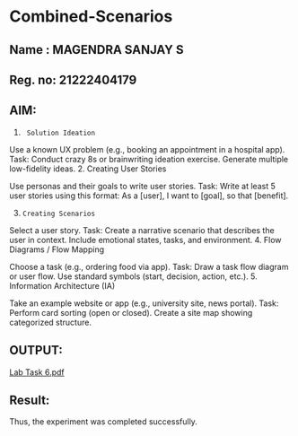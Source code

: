 # Combined-Scenarios
## Name : MAGENDRA SANJAY S
## Reg. no: 21222404179
## AIM:
1.      Solution Ideation

Use a known UX problem (e.g., booking an appointment in a hospital app).
Task:
Conduct crazy 8s or brainwriting ideation exercise.
Generate multiple low-fidelity ideas.
2.     Creating User Stories

Use personas and their goals to write user stories.
Task:
Write at least 5 user stories using this format:
As a [user], I want to [goal], so that [benefit].

3.     Creating Scenarios

Select a user story.
Task:
Create a narrative scenario that describes the user in context.
Include emotional states, tasks, and environment.
4.     Flow Diagrams / Flow Mapping

 Choose a task (e.g., ordering food via app).
Task:
Draw a task flow diagram or user flow.
Use standard symbols (start, decision, action, etc.).
5.     Information Architecture (IA)

Take an example website or app (e.g., university site, news portal).
Task:
Perform card sorting (open or closed).
Create a site map showing categorized structure.
## OUTPUT:
[Lab Task 6.pdf](https://github.com/user-attachments/files/20504943/Lab.Task.6.pdf)

## Result:
Thus, the experiment was completed successfully.
